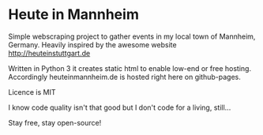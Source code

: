 Heute in Mannheim
===============

Simple webscraping project to gather events in my local town of Mannheim,
Germany. Heavily inspired by the awesome website http://heuteinstuttgart.de

Written in Python 3 it creates static html to enable low-end or free
hosting. Accordingly heuteinmannheim.de is hosted right here on github-pages.

Licence is MIT

I know code quality isn't that good but I don't code for a living, still...

Stay free, stay open-source!
